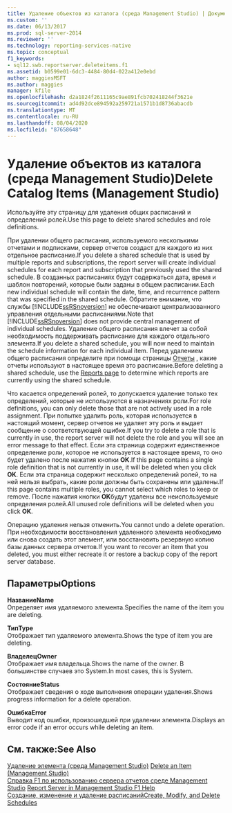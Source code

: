 ```yaml
---
title: Удаление объектов из каталога (среда Management Studio) | Документы Майкрософт
ms.custom: ''
ms.date: 06/13/2017
ms.prod: sql-server-2014
ms.reviewer: ''
ms.technology: reporting-services-native
ms.topic: conceptual
f1_keywords:
- sql12.swb.reportserver.deleteitems.f1
ms.assetid: b0599e01-6dc3-4484-80d4-022a412e0ebd
author: maggiesMSFT
ms.author: maggies
manager: kfile
ms.openlocfilehash: d2a1824f2611165c9ae891fcb702418244f3621e
ms.sourcegitcommit: ad4d92dce894592a259721a1571b1d8736abacdb
ms.translationtype: MT
ms.contentlocale: ru-RU
ms.lasthandoff: 08/04/2020
ms.locfileid: "87658648"
---
```

# <a name="delete-catalog-items-management-studio"></a><span data-ttu-id="d0e2b-102">Удаление объектов из каталога (среда Management Studio)</span><span class="sxs-lookup"><span data-stu-id="d0e2b-102">Delete Catalog Items (Management Studio)</span></span>
  <span data-ttu-id="d0e2b-103">Используйте эту страницу для удаления общих расписаний и определений ролей.</span><span class="sxs-lookup"><span data-stu-id="d0e2b-103">Use this page to delete shared schedules and role definitions.</span></span>  
  
 <span data-ttu-id="d0e2b-104">При удалении общего расписания, используемого несколькими отчетами и подписками, сервер отчетов создаст для каждого из них отдельное расписание.</span><span class="sxs-lookup"><span data-stu-id="d0e2b-104">If you delete a shared schedule that is used by multiple reports and subscriptions, the report server will create individual schedules for each report and subscription that previously used the shared schedule.</span></span> <span data-ttu-id="d0e2b-105">В созданных расписаниях будут содержаться дата, время и шаблон повторений, которые были заданы в общем расписании.</span><span class="sxs-lookup"><span data-stu-id="d0e2b-105">Each new individual schedule will contain the date, time, and recurrence pattern that was specified in the shared schedule.</span></span> <span data-ttu-id="d0e2b-106">Обратите внимание, что службы [!INCLUDE[ssRSnoversion](../../includes/ssrsnoversion-md.md)] не обеспечивают централизованного управления отдельными расписаниями.</span><span class="sxs-lookup"><span data-stu-id="d0e2b-106">Note that [!INCLUDE[ssRSnoversion](../../includes/ssrsnoversion-md.md)] does not provide central management of individual schedules.</span></span> <span data-ttu-id="d0e2b-107">Удаление общего расписания влечет за собой необходимость поддерживать расписание для каждого отдельного элемента.</span><span class="sxs-lookup"><span data-stu-id="d0e2b-107">If you delete a shared schedule, you will now need to maintain the schedule information for each individual item.</span></span> <span data-ttu-id="d0e2b-108">Перед удалением общего расписания определите при помощи страницы [Отчеты](schedule-properties-reports-page.md) , какие отчеты используют в настоящее время это расписание.</span><span class="sxs-lookup"><span data-stu-id="d0e2b-108">Before deleting a shared schedule, use the [Reports page](schedule-properties-reports-page.md) to determine which reports are currently using the shared schedule.</span></span>  
  
 <span data-ttu-id="d0e2b-109">Что касается определений ролей, то допускается удаление только тех определений, которые не используются в назначениях роли.</span><span class="sxs-lookup"><span data-stu-id="d0e2b-109">For role definitions, you can only delete those that are not actively used in a role assignment.</span></span> <span data-ttu-id="d0e2b-110">При попытке удалить роль, которая используется в настоящий момент, сервер отчетов не удаляет эту роль и выдает сообщение о соответствующей ошибке.</span><span class="sxs-lookup"><span data-stu-id="d0e2b-110">If you try to delete a role that is currently in use, the report server will not delete the role and you will see an error message to that effect.</span></span> <span data-ttu-id="d0e2b-111">Если эта страница содержит единственное определение роли, которое не используется в настоящее время, то оно будет удалено после нажатия кнопки **OK**.</span><span class="sxs-lookup"><span data-stu-id="d0e2b-111">If this page contains a single role definition that is not currently in use, it will be deleted when you click **OK**.</span></span> <span data-ttu-id="d0e2b-112">Если эта страница содержит несколько определений ролей, то на ней нельзя выбрать, какие роли должны быть сохранены или удалены.</span><span class="sxs-lookup"><span data-stu-id="d0e2b-112">If this page contains multiple roles, you cannot select which roles to keep or remove.</span></span> <span data-ttu-id="d0e2b-113">После нажатия кнопки **OK**будут удалены все неиспользуемые определения ролей.</span><span class="sxs-lookup"><span data-stu-id="d0e2b-113">All unused role definitions will be deleted when you click **OK**.</span></span>  
  
 <span data-ttu-id="d0e2b-114">Операцию удаления нельзя отменить.</span><span class="sxs-lookup"><span data-stu-id="d0e2b-114">You cannot undo a delete operation.</span></span> <span data-ttu-id="d0e2b-115">При необходимости восстановления удаленного элемента необходимо или снова создать этот элемент, или восстановить резервную копию базы данных сервера отчетов.</span><span class="sxs-lookup"><span data-stu-id="d0e2b-115">If you want to recover an item that you deleted, you must either recreate it or restore a backup copy of the report server database.</span></span>  
  
## <a name="options"></a><span data-ttu-id="d0e2b-116">Параметры</span><span class="sxs-lookup"><span data-stu-id="d0e2b-116">Options</span></span>  
 <span data-ttu-id="d0e2b-117">**Название**</span><span class="sxs-lookup"><span data-stu-id="d0e2b-117">**Name**</span></span>  
 <span data-ttu-id="d0e2b-118">Определяет имя удаляемого элемента.</span><span class="sxs-lookup"><span data-stu-id="d0e2b-118">Specifies the name of the item you are deleting.</span></span>  
  
 <span data-ttu-id="d0e2b-119">**Тип**</span><span class="sxs-lookup"><span data-stu-id="d0e2b-119">**Type**</span></span>  
 <span data-ttu-id="d0e2b-120">Отображает тип удаляемого элемента.</span><span class="sxs-lookup"><span data-stu-id="d0e2b-120">Shows the type of item you are deleting.</span></span>  
  
 <span data-ttu-id="d0e2b-121">**Владелец**</span><span class="sxs-lookup"><span data-stu-id="d0e2b-121">**Owner**</span></span>  
 <span data-ttu-id="d0e2b-122">Отображает имя владельца.</span><span class="sxs-lookup"><span data-stu-id="d0e2b-122">Shows the name of the owner.</span></span> <span data-ttu-id="d0e2b-123">В большинстве случаев это System.</span><span class="sxs-lookup"><span data-stu-id="d0e2b-123">In most cases, this is System.</span></span>  
  
 <span data-ttu-id="d0e2b-124">**Состояние**</span><span class="sxs-lookup"><span data-stu-id="d0e2b-124">**Status**</span></span>  
 <span data-ttu-id="d0e2b-125">Отображает сведения о ходе выполнения операции удаления.</span><span class="sxs-lookup"><span data-stu-id="d0e2b-125">Shows progress information for a delete operation.</span></span>  
  
 <span data-ttu-id="d0e2b-126">**Ошибка**</span><span class="sxs-lookup"><span data-stu-id="d0e2b-126">**Error**</span></span>  
 <span data-ttu-id="d0e2b-127">Выводит код ошибки, произошедшей при удалении элемента.</span><span class="sxs-lookup"><span data-stu-id="d0e2b-127">Displays an error code if an error occurs while deleting an item.</span></span>  
  
## <a name="see-also"></a><span data-ttu-id="d0e2b-128">См. также:</span><span class="sxs-lookup"><span data-stu-id="d0e2b-128">See Also</span></span>  
 <span data-ttu-id="d0e2b-129">[Удаление элемента (среда Management Studio)](delete-an-item-management-studio.md) </span><span class="sxs-lookup"><span data-stu-id="d0e2b-129">[Delete an Item &#40;Management Studio&#41;](delete-an-item-management-studio.md) </span></span>  
 <span data-ttu-id="d0e2b-130">[Справка F1 по использованию сервера отчетов среде Management Studio](report-server-in-management-studio-f1-help.md) </span><span class="sxs-lookup"><span data-stu-id="d0e2b-130">[Report Server in Management Studio F1 Help](report-server-in-management-studio-f1-help.md) </span></span>  
 [<span data-ttu-id="d0e2b-131">Создание, изменение и удаление расписаний</span><span class="sxs-lookup"><span data-stu-id="d0e2b-131">Create, Modify, and Delete Schedules</span></span>](../subscriptions/create-modify-and-delete-schedules.md)  
  
  
